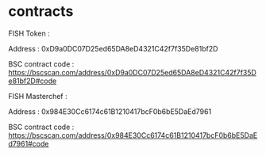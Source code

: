 # contracts

FISH Token : 

Address : 0xD9a0DC07D25ed65DA8eD4321C42f7f35De81bf2D

BSC contract code : https://bscscan.com/address/0xD9a0DC07D25ed65DA8eD4321C42f7f35De81bf2D#code

FISH Masterchef : 

Address : 0x984E30Cc6174c61B1210417bcF0b6bE5DaEd7961

BSC contract code : https://bscscan.com/address/0x984E30Cc6174c61B1210417bcF0b6bE5DaEd7961#code

